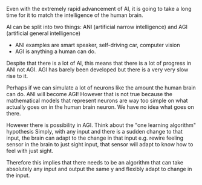 Even with the extremely rapid advancement of AI, it is going to take a long time for it to match the intelligence of the human brain.

AI can be split into two things: ANI (artificial narrow intelligence) and AGI (artificial general intelligence)
- ANI examples are smart speaker, self-driving car, computer vision
- AGI is anything a human can do.

Despite that there is a lot of AI, this means that there is a lot of progress in ANI not AGI. AGI has barely been developed but there is a very very slow rise to it.

Perhaps if we can simulate a lot of neurons like the amount the human brain can do. ANI will become AGI!
However that is not true because the mathematical models that represent neurons are way too simple on what actually goes on in the human brain neuron. We have no idea what goes on there.

However there is possibility in AGI. Think about the "one learning algorithm" hypothesis
	Simply, with any input and there is a sudden change to that input, the brain can adapt to the change in that input
	e.g. rewire feeling sensor in the brain to just sight input, that sensor will adapt to know how to feel with just sight.

Therefore this implies that there needs to be an algorithm that can take absolutely any input and output the same y and flexibly adapt to change in the input.
